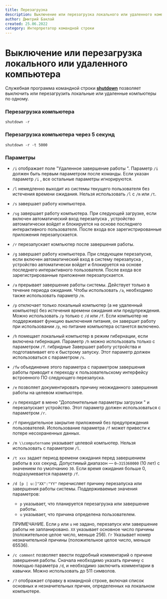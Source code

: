 ```yaml
---
title: Перезагрузка
description: Выключение или перезагрузка локального или удаленного компьютера
author: Дмитрий Баклай
created: 25.06.2022
category: Интерпретатор командной строки
---
```


# Выключение или перезагрузка локального или удаленного компьютера

Служебная программа командной строки **[shutdown](https://docs.microsoft.com/en-us/windows-server/administration/windows-commands/shutdown 'Microsoft Dosc')** позволяет выключить или перезагрузить локальные или удаленные компьютеры по одному.

### Перезагрузка компьютера

```
shutdown -r
```

### Перезагрузка компьютера через 5 секунд

```
shutdown -r -t 5000
```

### Параметры

- `/i` отображает поле "Удаленное завершение работы ". Параметр `/i` должен быть первым параметром после команды. Если указан параметр `/i` , все остальные параметры игнорируются.
- `/l` немедленно выходит из системы текущего пользователя без истечения времени ожидания. Нельзя использовать `/l` с `/m` или `/t`.
- `/s` завершает работу компьютера.
- `/sg` завершает работу компьютера. При следующей загрузке, если включен автоматический вход перезапуска , устройство автоматически войдет и блокируется на основе последнего интерактивного пользователя. После входа все зарегистрированные приложения перезапускается.
- `/r` перезапускает компьютер после завершения работы.
- `/g` завершает работу компьютера. При следующем перезапуске, если включен автоматический вход в систему перезапуска , устройство автоматически войдет и блокируется на основе последнего интерактивного пользователя. После входа все зарегистрированные приложения перезапускается.
- `/a` прерывает завершение работы системы. Действует только в течение периода ожидания. Чтобы использовать `/a`, необходимо также использовать параметр `/m`.
- `/p` отключает только локальный компьютер (а не удаленный компьютер) без истечения времени ожидания или предупреждения. Можно использовать `/p` только с `/d` или `/f`. Если компьютер не поддерживает функцию выключения питания, он завершит работу при использовании `/p`, но питание компьютера останется включено.
- `/h` помещает локальный компьютер в режим гибернации, если включена гибернация. Параметр `/h` можно использовать только с параметром `/f`.
  гибридные Завершает работу устройства и подготавливает его к быстрому запуску. Этот параметр должен использоваться с параметром `/s`.
- `/fw` объединение этого параметра с параметром завершения работы приводит к переходу к пользовательскому интерфейсу встроенного ПО следующего перезапуска.
- `/e` позволяет документировать причину неожиданного завершения работы на целевом компьютере.
- `/o` переходит в меню "Дополнительные параметры загрузки " и перезапускает устройство. Этот параметр должен использоваться с параметром `/r`.
- `/f` принудительное закрытие приложений без предупреждения пользователей. Использование параметра `/f` может привести к потере несохраненных данных.
- `/m \\computername` указывает целевой компьютер. Нельзя использовать с параметром `/l`.
- `/t xxx` задает период времени ожидания перед завершением работы в xxx секунд. Допустимый диапазон — `0–315360000` (10 лет) с значением по умолчанию `30`. Если время ожидания больше 0, подразумевается параметр `/f`.
- `/d [p | u:]"XX":"YY"` перечисляет причину перезапуска или завершения работы системы. Поддерживаемые значения параметров:

  - `p` указывает, что планируется перезагрузка или завершение работы.
  - `u` указывает, что причина определена пользователем.

  ПРИМЕЧАНИЕ.
  Если `p` или `u` не задано, перезапуск или завершение работы не запланировано.
  `XX` указывает основное число причины (положительное целое число, меньше 256).
  `Гг` Указывает номер незначительной причины (положительное целое число, меньше 65536).

- `/c comment` позволяет ввести подробный комментарий о причине завершения работы. Сначала необходимо указать причину с помощью параметра `/d`, и необходимо заключить комментарии в кавычки. Можно использовать до 511 символов.
- `/?` отображает справку в командной строке, включая список основных и незначительных причин, определенных на локальном компьютере.
